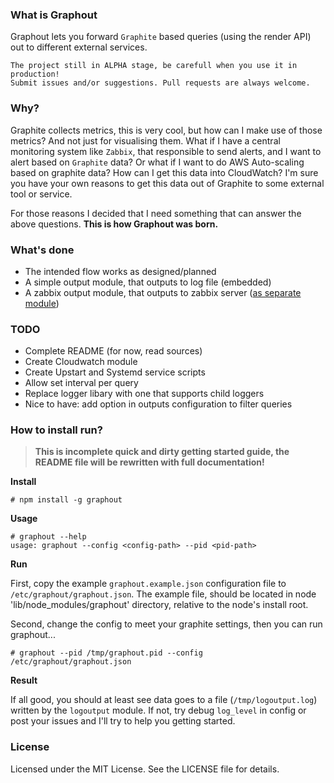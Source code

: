 ### What is Graphout

Graphout lets you forward `Graphite` based queries (using the render API) out to different external services.

```
The project still in ALPHA stage, be carefull when you use it in production!
Submit issues and/or suggestions. Pull requests are always welcome.
```

### Why?

Graphite collects metrics, this is very cool, but how can I make use of those metrics? And not just
for visualising them. What if I have a central monitoring system like `Zabbix`, that responsible to
send alerts, and I want to alert based on `Graphite` data? Or what if I want to do AWS Auto-scaling
based on graphite data? How can I get this data into CloudWatch? I'm sure you have your own reasons
to get this data out of Graphite to some external tool or service.

For those reasons I decided that I need something that can answer the above questions.
**This is how Graphout was born.**

### What's done

- The intended flow works as designed/planned
- A simple output module, that outputs to log file (embedded)
- A zabbix output module, that outputs to zabbix server ([as separate module](https://github.com/shamil/graphout-output-zabbix))

### TODO

- Complete README (for now, read sources)
- Create Cloudwatch module
- Create Upstart and Systemd service scripts
- Allow set interval per query
- Replace logger libary with one that supports child loggers
- Nice to have: add option in outputs configuration to filter queries

### How to install run?

> **This is incomplete quick and dirty getting started guide, the README file will be rewritten with full documentation!**

**Install**

    # npm install -g graphout

**Usage**

    # graphout --help
    usage: graphout --config <config-path> --pid <pid-path>

**Run**

First, copy the example `graphout.example.json` configuration file to `/etc/graphout/graphout.json`.
The example file, should be located in node 'lib/node_modules/graphout' directory, relative to the 
node's install root.

Second, change the config to meet your graphite settings, then you can run graphout...

    # graphout --pid /tmp/graphout.pid --config /etc/graphout/graphout.json


**Result**

If all good, you should at least see data goes to a file (`/tmp/logoutput.log`) written
by the `logoutput` module. If not, try debug `log_level` in config or post your issues
and I'll try to help you getting started.

### License

Licensed under the MIT License. See the LICENSE file for details.
